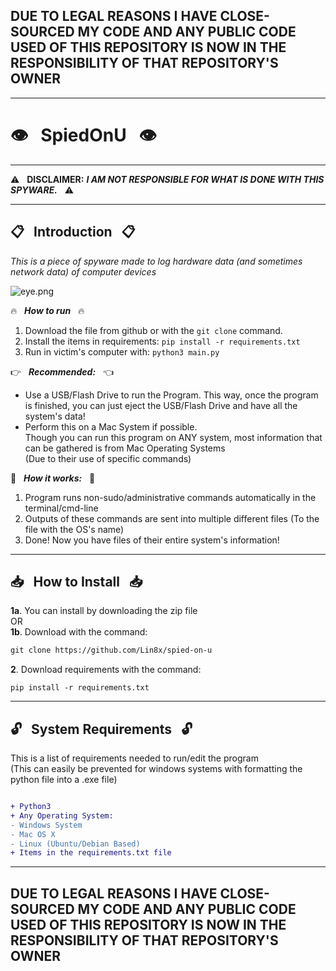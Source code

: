 
## DUE TO LEGAL REASONS I HAVE CLOSE-SOURCED MY CODE AND ANY PUBLIC CODE USED OF THIS REPOSITORY IS NOW IN THE RESPONSIBILITY OF THAT REPOSITORY'S OWNER

------------------------------------------------------------------------

# :eye: &nbsp; SpiedOnU &nbsp; :eye:

------------------------------------------------------------------------

:warning: &nbsp; **DISCLAIMER:** ***I AM NOT RESPONSIBLE FOR WHAT IS DONE WITH THIS SPYWARE.*** &nbsp; :warning:

------------------------------------------------------------------------

## :clipboard: &nbsp; Introduction &nbsp; :clipboard:

*This is a piece of spyware made to log hardware data (and sometimes network data) of computer devices*

![eye.png](https://i.imgur.com/HNYpkF5.png)

:fire: &nbsp; ***How to run*** &nbsp; :fire:
1. Download the file from github or with the `git clone` command.
2. Install the items in requirements: `pip install -r requirements.txt`
3. Run in victim's computer with: `python3 main.py`

:point_right: &nbsp; ***Recommended:*** &nbsp; :point_left:
- Use a USB/Flash Drive to run the Program. This way, once the program is finished, you can just eject the USB/Flash Drive and have all the system's data!
- Perform this on a Mac System if possible. <br> 
Though you can run this program on ANY system, most information that can be gathered is from Mac Operating Systems 
<br> (Due to their use of specific commands)

:wrench: &nbsp; ***How it works:*** &nbsp; :wrench:
1. Program runs non-sudo/administrative commands automatically in the terminal/cmd-line
2. Outputs of these commands are sent into multiple different files (To the file with the OS's name)
3. Done! Now you have files of their entire system's information!

------------------------------------------------------------------------

## :inbox_tray: &nbsp; How to Install &nbsp; :inbox_tray:

**1a**. You can install by downloading the zip file
<br> OR <br>
**1b**. Download with the command:
```diff
git clone https://github.com/Lin8x/spied-on-u
```

**2**. Download requirements with the command:
```
pip install -r requirements.txt
```
------------------------------------------------------------------------

## :unlock: &nbsp; System Requirements &nbsp; :unlock:

This is a list of requirements needed to run/edit the program <br>
(This can easily be prevented for windows systems with formatting the python file into a .exe file)

```diff

+ Python3
+ Any Operating System:
- Windows System
- Mac OS X
- Linux (Ubuntu/Debian Based)
+ Items in the requirements.txt file

```

------------------------------------------------------------------------

## DUE TO LEGAL REASONS I HAVE CLOSE-SOURCED MY CODE AND ANY PUBLIC CODE USED OF THIS REPOSITORY IS NOW IN THE RESPONSIBILITY OF THAT REPOSITORY'S OWNER
